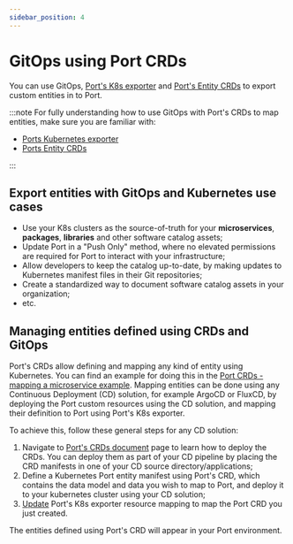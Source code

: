 ```yaml
---
sidebar_position: 4
---
```


# GitOps using Port CRDs

You can use GitOps, [Port's K8s exporter](/build-your-software-catalog/sync-data-to-catalog/kubernetes/kubernetes.md) and [Port's Entity CRDs](/build-your-software-catalog/sync-data-to-catalog/kubernetes/port-crd.md) to export custom entities in to Port.

:::note
For fully understanding how to use GitOps with Port's CRDs to map entities, make sure you are familiar with:

- [Ports Kubernetes exporter](/build-your-software-catalog/sync-data-to-catalog/kubernetes/kubernetes.md)
- [Ports Entity CRDs](/build-your-software-catalog/sync-data-to-catalog/kubernetes/port-crd.md)

:::

## Export entities with GitOps and Kubernetes use cases

- Use your K8s clusters as the source-of-truth for your **microservices**, **packages**, **libraries** and other software catalog assets;
- Update Port in a "Push Only" method, where no elevated permissions are required for Port to interact with your infrastructure;
- Allow developers to keep the catalog up-to-date, by making updates to Kubernetes manifest files in their Git repositories;
- Create a standardized way to document software catalog assets in your organization;
- etc.

## Managing entities defined using CRDs and GitOps

Port's CRDs allow defining and mapping any kind of entity using Kubernetes. You can find an example for doing this in the [Port CRDs - mapping a microservice example](/build-your-software-catalog/sync-data-to-catalog/kubernetes/port-crd.md#example---mapping-a-microservice-using-port-crds).
Mapping entities can be done using any Continuous Deployment (CD) solution, for example ArgoCD or FluxCD, by deploying the Port custom resources using the CD solution, and mapping their definition to Port using Port's K8s exporter.

To achieve this, follow these general steps for any CD solution:

1. Navigate to [Port's CRDs document](/build-your-software-catalog/sync-data-to-catalog/kubernetes/port-crd.md#deploying-ports-crds) page to learn how to deploy the CRDs. You can deploy them as part of your CD pipeline by placing the CRD manifests in one of your CD source directory/applications;
2. Define a Kubernetes Port entity manifest using Port's CRD, which contains the data model and data you wish to map to Port, and deploy it to your kubernetes cluster using your CD solution;
3. [Update](/build-your-software-catalog/sync-data-to-catalog/kubernetes/kubernetes.md#updating-exporter-configuration) Port's K8s exporter resource mapping to map the Port CRD you just created.

The entities defined using Port's CRD will appear in your Port environment.
